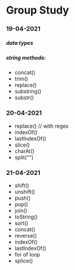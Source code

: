 # Group Study

### 19-04-2021
##### data types
##### string methods:
* concat()
* trim()
* replace()
* substring()
* substr()


### 20-04-2021

* replace() // with regex
* indexOf()
* lastIndexOf()
* slice()
* charAt()
* split("")

### 21-04-2021

* shift()
* unshift()
* push()
* pop()
* join()
* toString()
* sort()
* concat()
* reverse()
* indexOf()
* lastIndexOf()
* for of loop
* splice()
 
 

